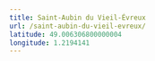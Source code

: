 ```yaml
---
title: Saint-Aubin du Vieil-Évreux
url: /saint-aubin-du-vieil-evreux/
latitude: 49.006306800000004
longitude: 1.2194141
---
```

